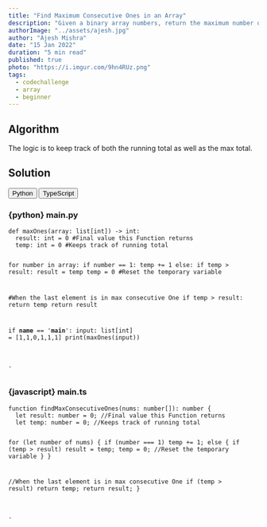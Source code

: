 ```yaml
---
title: "Find Maximum Consecutive Ones in an Array"
description: "Given a binary array numbers, return the maximum number of consecutive 1's in the array."
authorImage: "../assets/ajesh.jpg"
author: "Ajesh Mishra"
date: "15 Jan 2022"
duration: "5 min read"
published: true
photo: "https://i.imgur.com/9hn4RUz.png"
tags:
  - codechallenge
  - array
  - beginner
---
```


<div id="article-header"></div>

## Algorithm

The logic is to keep track of both the running total as well as the max total.

## Solution

<div class="select-language">
  <button class="language-button" onClick="showLanguage(0)">Python</button>
  <button class="language-button" onClick="showLanguage(1)">TypeScript</button>
</div>

<div class="solution-language">
<h3> {python} <span>main.py</span></h3>
<pre>
<code class="language-python">def maxOnes(array: list[int]) -> int:
  result: int = 0 #Final value this Function returns
  temp: int = 0 #Keeps track of running total

  for number in array:
    if number == 1:
      temp += 1
    else:
      if temp > result: result = temp
      temp = 0 #Reset the temporary variable

  #When the last element is in max consecutive One
  if temp > result: return temp
  return result


if __name__ == '__main__':
  input: list[int] = [1,1,0,1,1,1]
  print(maxOnes(input))

.</code>
</pre>
</div>

<div class="solution-language">
<h3> {javascript} <span>main.ts</span></h3>
<pre>
<code class="language-javascript">function findMaxConsecutiveOnes(nums: number[]): number {
  let result: number = 0; //Final value this Function returns
  let temp: number = 0; //Keeps track of running total

  for (let number of nums) {
    if (number === 1) temp += 1;
    else {
      if (temp > result) result = temp;
      temp = 0; //Reset the temporary variable
    }
  }

  //When the last element is in max consecutive One
  if (temp > result) return temp;
  return result;
}

.</code>
</pre>
</div>

<div id="article-footer"></div>